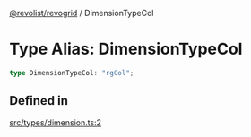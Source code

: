 [@revolist/revogrid](README.md) / DimensionTypeCol

# Type Alias: DimensionTypeCol

```ts
type DimensionTypeCol: "rgCol";
```

## Defined in

[src/types/dimension.ts:2](https://github.com/revolist/revogrid/blob/33fdf87718e4421a1302a23338379f45f99055c0/src/types/dimension.ts#L2)
